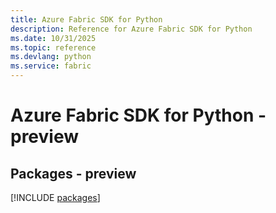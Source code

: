 ```yaml
---
title: Azure Fabric SDK for Python
description: Reference for Azure Fabric SDK for Python
ms.date: 10/31/2025
ms.topic: reference
ms.devlang: python
ms.service: fabric
---
```

# Azure Fabric SDK for Python - preview
## Packages - preview
[!INCLUDE [packages](fabric-index.md)]
